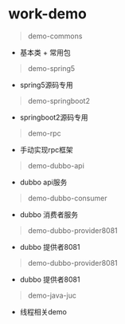 # work-demo
> demo-commons
- 基本类 + 常用包
> demo-spring5
- spring5源码专用
> demo-springboot2
- springboot2源码专用
> demo-rpc
- 手动实现rpc框架
> demo-dubbo-api
- dubbo api服务
> demo-dubbo-consumer
- dubbo 消费者服务
> demo-dubbo-provider8081
- dubbo 提供者8081
> demo-dubbo-provider8081
- dubbo 提供者8081
> demo-java-juc
- 线程相关demo






